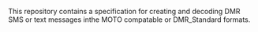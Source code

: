 This repository contains a specification for creating and decoding DMR SMS or text messages inthe MOTO compatable or DMR_Standard formats.
